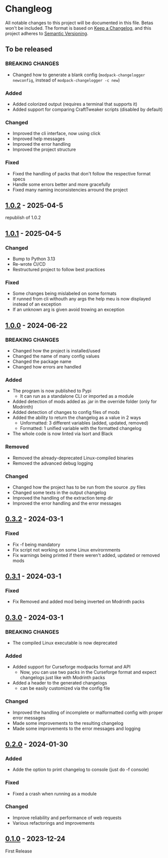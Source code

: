 # Changleog
All notable changes to this project will be documented in this file. Betas won't be included.
The format is based on [Keep a Changelog](https://keepachangelog.com/en/1.1.0/),
and this project adheres to [Semantic Versioning](https://semver.org/spec/v2.0.0.html).


## To be released
### **BREAKING CHANGES**
* Changed how to generate a blank config (`modpack-changelogger newconfig`, instead of `modpack-changelogger -c new`)
### Added
* Added colorized output (requires a terminal that supports it)
* Added support for comparing CraftTweaker scripts (disabled by default)
### Changed
* Improved the cli interface, now using click
* Improved help messages
* Improved the error handling
* Improved the project structure
### Fixed
* Fixed the handling of packs that don't follow the respective format specs
* Handle some errors better and more gracefully
* Fixed many naming inconsistencies arround the project


## [1.0.2](https://github.com/TheBossMagnus/modpack-changelogger/releases/tag/1.0.2) - 2025-04-5
republish of 1.0.2

## [1.0.1](https://github.com/TheBossMagnus/modpack-changelogger/releases/tag/1.0.1) - 2025-04-5

### Changed
* Bump to Python 3.13
* Re-wrote CI/CD
* Restructured project to follow best practices

### Fixed
* Some changes being mislabeled on some formats
* If runned from cli withouth any args the help meu is now displayed instead of an exception
* If an unknown arg is given avoid trowing an exception

## [1.0.0](https://github.com/TheBossMagnus/modpack-changelogger/releases/tag/1.0.0) - 2024-06-22
### **BREAKING CHANGES**
* Changed how the project is installed/used
* Changed the name of many config values
* Changed the package name
* Changed how errors are handled
### Added
* The program is now published to Pypi
     * It can run as a standalone CLI or imported as a module
* Added detection of mods added as .jar in the override folder (only for Modrinth)
* Added detection of changes to config files of mods
* Added the ability to return the changelog as a value in 2 ways
     * Unformatted: 3 different variables (added, updated, removed)
     * Formatted: 1 unified variable with the formatted changelog
* The whole code is now linted via Isort and Black
### Removed
* Removed the already-deprecated Linux-compiled binaries
* Removed the advanced debug logging
### Changed
* Changed how the project has to be run from the source .py files
* Changed some texts in the output changelog
* Improved the handling of the extraction temp dir
* Improved the error handling and the error messages

## [0.3.2](https://github.com/TheBossMagnus/modpack-changelogger/releases/tag/0.3.2) - 2024-03-1
### Fixed
* Fix -f being mandatory
* Fix script not working on some Linux envirornments
* Fix warnings being printed if there weren't added, updated or removed mods

## [0.3.1](https://github.com/TheBossMagnus/modpack-changelogger/releases/tag/0.3.1) - 2024-03-1
### Fixed
* Fix Removed and added mod being inverted on Modrinth packs

## [0.3.0](https://github.com/TheBossMagnus/modpack-changelogger/releases/tag/0.3.0) - 2024-03-1
### **BREAKING CHANGES**
* The compiled Linux executable is now deprecated
### Added
* Added support for Curseforge modpacks format and API
     * Now, you can use two packs in the Curseforge format and expect changelogs just like with Modrinth packs
* Added a header to the generated changelogs
     * can be easily customized via the config file
### Changed
* Improved the handling of incomplete or malformatted config with proper error messages
* Made some improvements to the resulting changelog
* Made some improvements to the error messages and logging

## [0.2.0](https://github.com/TheBossMagnus/modpack-changelogger/releases/tag/0.2.0) - 2024-01-30
### Added
* Adde the option to print changelog to console (just do -f console)
### Fixed
* Fixed  a crash when running as a module
### Changed
* Improve reliability and performance of web requests
* Various refactorings and improvements

## [0.1.0](https://github.com/TheBossMagnus/modpack-changelogger/releases/tag/0.1.0) - 2023-12-24
First Release
